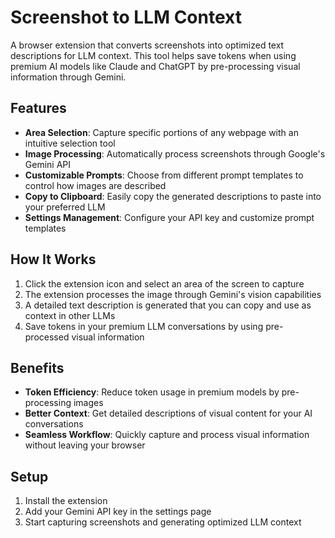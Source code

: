 # Screenshot to LLM Context

A browser extension that converts screenshots into optimized text descriptions for LLM context. This tool helps save tokens when using premium AI models like Claude and ChatGPT by pre-processing visual information through Gemini.

## Features

- **Area Selection**: Capture specific portions of any webpage with an intuitive selection tool
- **Image Processing**: Automatically process screenshots through Google's Gemini API
- **Customizable Prompts**: Choose from different prompt templates to control how images are described
- **Copy to Clipboard**: Easily copy the generated descriptions to paste into your preferred LLM
- **Settings Management**: Configure your API key and customize prompt templates

## How It Works

1. Click the extension icon and select an area of the screen to capture
2. The extension processes the image through Gemini's vision capabilities
3. A detailed text description is generated that you can copy and use as context in other LLMs
4. Save tokens in your premium LLM conversations by using pre-processed visual information

## Benefits

- **Token Efficiency**: Reduce token usage in premium models by pre-processing images
- **Better Context**: Get detailed descriptions of visual content for your AI conversations
- **Seamless Workflow**: Quickly capture and process visual information without leaving your browser

## Setup

1. Install the extension
2. Add your Gemini API key in the settings page
3. Start capturing screenshots and generating optimized LLM context
